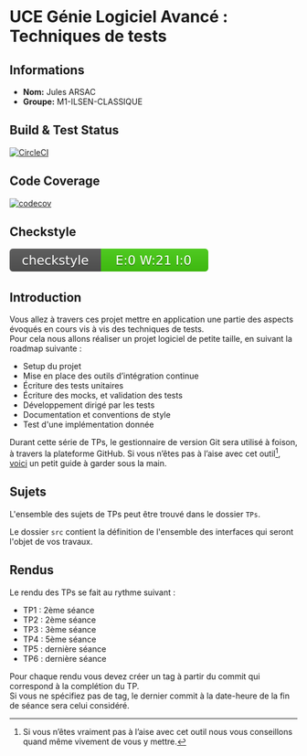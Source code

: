 # UCE Génie Logiciel Avancé : Techniques de tests


## Informations

- **Nom:** Jules ARSAC
- **Groupe:** M1-ILSEN-CLASSIQUE

## Build & Test Status

[![CircleCI](https://dl.circleci.com/status-badge/img/gh/JulesArsac/ceri-m1-techniques-de-test/tree/master.svg?style=svg)](https://dl.circleci.com/status-badge/redirect/gh/JulesArsac/ceri-m1-techniques-de-test/tree/master)

## Code Coverage

[![codecov](https://codecov.io/gh/JulesArsac/ceri-m1-techniques-de-test/graph/badge.svg?token=R7E05TYFQS)](https://codecov.io/gh/JulesArsac/ceri-m1-techniques-de-test)

## Checkstyle

[![Checkstyle](resources/checkstyle-result.svg)](resources/checkstyle.html)


## Introduction

Vous allez à travers ces projet mettre en application une partie des aspects évoqués en cours vis à vis des techniques de tests.  
Pour cela nous allons réaliser un projet logiciel de petite taille, en suivant la roadmap suivante : 
- Setup du projet
- Mise en place des outils d’intégration continue
- Écriture des tests unitaires
- Écriture des mocks, et validation des tests
- Développement dirigé par les tests
- Documentation et conventions de style
- Test d'une implémentation donnée

Durant cette série de TPs, le gestionnaire de version Git sera utilisé à foison, à travers la plateforme GitHub. Si vous n’êtes pas à l’aise avec cet outil[^1], [voici](http://rogerdudler.github.io/git-guide/) un petit guide à garder sous la main.

## Sujets

L'ensemble des sujets de TPs peut être trouvé dans le dossier `TPs`.

Le dossier `src` contient la définition de l'ensemble des interfaces qui seront l'objet de vos travaux.

## Rendus

Le rendu des TPs se fait au rythme suivant :

- TP1 : 2ème séance
- TP2 : 2ème séance
- TP3 : 3ème séance
- TP4 : 5ème séance
- TP5 : dernière séance
- TP6 : dernière séance

Pour chaque rendu vous devez créer un tag à partir du commit qui correspond à la complétion du TP.  
Si vous ne spécifiez pas de tag, le dernier commit à la date-heure de la fin de séance sera celui considéré.

[^1]: Si vous n’êtes vraiment pas à l’aise avec cet outil nous vous conseillons quand même vivement de vous y mettre.
